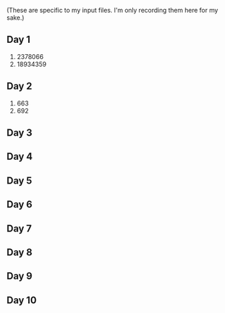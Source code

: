 (These are specific to my input files. I'm only recording them here for my sake.)

## Day 1

1. 2378066
2. 18934359

## Day 2
1. 663
2. 692

## Day 3

## Day 4

## Day 5

## Day 6

## Day 7

## Day 8

## Day 9

## Day 10
